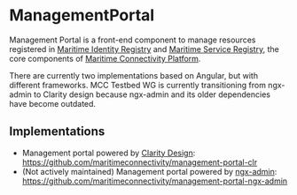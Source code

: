 # ManagementPortal

Management Portal is a front-end component to manage resources registered in [Maritime Identity Registry](https://github.com/maritimeconnectivity/IdentityRegistry) and [Maritime Service Registry](https://github.com/maritimeconnectivity/ServiceRegistry), the core components of [Maritime Connectivity Platform](https://maritimeconnectivity.net/).

There are currently two implementations based on Angular, but with different frameworks. MCC Testbed WG is currently transitioning from ngx-admin to Clarity design because ngx-admin and its older dependencies have become outdated.

## Implementations

- Management portal powered by [Clarity Design](https://github.com/vmware-clarity/ng-clarity): https://github.com/maritimeconnectivity/management-portal-clr
- (Not actively maintained) Management portal powered by [ngx-admin](https://github.com/akveo/ngx-admin): https://github.com/maritimeconnectivity/management-portal-ngx-admin

